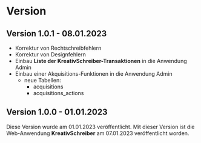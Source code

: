 # Version

## Version 1.0.1 - 08.01.2023
- Korrektur von Rechtschreibfehlern
- Korrektur von Designfehlern
- Einbau **Liste der KreativSchreiber-Transaktionen** in die Anwendung Admin
- Einbau einer Akquisitions-Funktionen in die Anwendung Admin
  - neue Tabellen:
    - acquisitions
    - acquisitions_actions

## Version 1.0.0 - 01.01.2023

Diese Version wurde am 01.01.2023 veröffentlicht. 
Mit dieser Version ist die Web-Anwendung **KreativSchreiber** am 07.01.2023 veröffentlicht worden.
